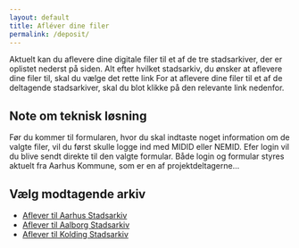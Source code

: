 ```yaml
---
layout: default
title: Afléver dine filer
permalink: /deposit/
---
```


Aktuelt kan du aflevere dine digitale filer til et af de tre stadsarkiver, der er oplistet nederst på siden. Alt efter hvilket stadsarkiv, du ønsker at aflevere dine filer til, skal du vælge det rette link 
For at aflevere dine filer til et af de deltagende stadsarkiver, skal du blot klikke på den relevante link nedenfor.

## Note om teknisk løsning
Før du kommer til formularen, hvor du skal indtaste noget information om de valgte filer, vil du først skulle logge ind med MIDID eller NEMID. Efer login vil du blive sendt direkte til den valgte formular. Både login og formular styres aktuelt fra Aarhus Kommune, som er en af projektdeltagerne...

## Vælg modtagende arkiv
- [Aflever til Aarhus Stadsarkiv](https://www.smartarkivering.dk/deposit/aar)
- [Aflever til Aalborg Stadsarkiv](https://www.smartarkivering.dk/deposit/aal)
- [Aflever til Kolding Stadsarkiv](https://www.smartarkivering.dk/deposit/kol)
